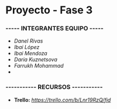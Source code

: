 # Proyecto - Fase 3

### ----- INTEGRANTES EQUIPO -----

* *Danel Rivas*  
* *Ibai López*  
* *Ibai Mendoza*  
* *Daria Kuznetsova*  
* *Farrukh Mohammad*
*
### ----------- RECURSOS -----------
* **Trello:** *https://trello.com/b/Lnr19RzQ/fid* 
